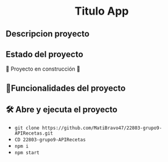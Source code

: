 <h1 align="center"> Titulo App </h1>

## Descripcion proyecto 

## Estado del proyecto

:construction: Proyecto en construcción :construction:

## :hammer:Funcionalidades del proyecto

## 🛠️ Abre y ejecuta el proyecto

- `git clone https://github.com/MatiBravo47/22803-grupo9-APIRecetas.git`
- `CD 22803-grupo9-APIRecetas`
- `npm i`
- `npm start` 


